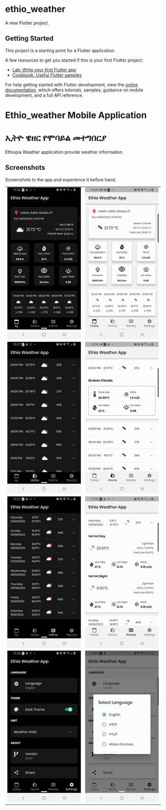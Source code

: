 # ethio_weather

A new Flutter project.

## Getting Started

This project is a starting point for a Flutter application.

A few resources to get you started if this is your first Flutter project:

- [Lab: Write your first Flutter app](https://docs.flutter.dev/get-started/codelab)
- [Cookbook: Useful Flutter samples](https://docs.flutter.dev/cookbook)

For help getting started with Flutter development, view the
[online documentation](https://docs.flutter.dev/), which offers tutorials,
samples, guidance on mobile development, and a full API reference.


# Ethio_weather Mobile Application 
# ኢትዮ ዌዘር የሞባይል መተግበርያ

Ethiopia Weather application provide weather information.

## Screenshots

Screenshots to the app and experience it before hand.

|       |  |
| ----------- | ----------- |
| ![ScreenShoot](screenshots/Screenshot_Today_1.png) | ![ScreenShoot](screenshots/Screenshot_Today_2.png) |
| ![ScreenShoot](screenshots/Screenshot_Hourly_am.png) | ![ScreenShoot](screenshots/Screenshot_Hourly_expanded.png) |
| ![ScreenShoot](screenshots/Screenshot_Weekly_am.png) | ![ScreenShoot](screenshots/Screenshot_Weekly_expanded.png) |
| ![ScreenShoot](screenshots/Screenshot_Settings.png) | ![ScreenShoot](screenshots/Screenshot_Settings_Lang.png) |#   e t h i o _ w e a t h e r 
 
 